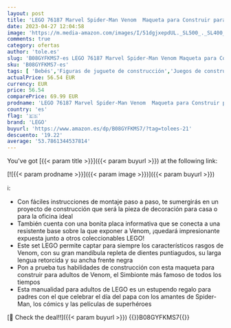 ```yaml
---
layout: post
title: 'LEGO 76187 Marvel Spider-Man Venom  Maqueta para Construir para Adultos Inspirada en Las Películas  Decoración para Casa  Regalos Originales Día del Papa'
date: 2023-04-27 12:04:58
image: 'https://m.media-amazon.com/images/I/51dgjxepdUL._SL500_._SL400_.jpg'
comments: true
category: ofertas
author: 'tole.es'
slug: 'B08GYFKMS7-es LEGO 76187 Marvel Spider-Man Venom Maqueta para Construir...'
sku: 'B08GYFKMS7-es'
tags: [ 'Bebés','Figuras de juguete de construcción','Juegos de construcción para niños','Juguetes','Juguetes y juegos','Self Service','Special Features Stores','Videojuegos','lego','🇪🇸', ]
actualPrice: 56.54 EUR
currency: EUR
price: 56.54
comparePrice: 69.99 EUR
prodname: 'LEGO 76187 Marvel Spider-Man Venom  Maqueta para Construir para Adultos Inspirada en Las Películas  Decoración para Casa  Regalos Originales Día del Papa'
country: 'es'
flag: '🇪🇸'
brand: 'LEGO'
buyurl: 'https://www.amazon.es/dp/B08GYFKMS7/?tag=tolees-21'
descuento: '19.22'
average: '53.7861344537814'
---
```


You've got [{{< param title >}}]({{< param buyurl >}}) at the following link:

[![{{< param prodname >}}]({{< param image >}})]({{< param buyurl >}})

ℹ️:

- Con fáciles instrucciones de montaje paso a paso, te sumergirás en un proyecto de construcción que será la pieza de decoración para casa o para la oficina ideal
- También cuenta con una bonita placa informativa que se conecta a una resistente base sobre la que exponer a Venom, ¡quedará impresionante expuesta junto a otros coleccionables LEGO!
- Este set LEGO permite captar para siempre los característicos rasgos de Venom, con su gran mandíbula repleta de dientes puntiagudos, su larga lengua retorcida y su ancha frente negra
- Pon a prueba tus habilidades de construcción con esta maqueta para construir para adultos de Venom, el Simbionte más famoso de todos los tiempos
- Esta manualidad para adultos de LEGO es un estupendo regalo para padres con el que celebrar el día del papa con los amantes de Spider-Man, los cómics y las películas de superhéroes

[🛒 Check the deal!!]({{< param buyurl >}})
{{<world>}}B08GYFKMS7{{</world>}}
